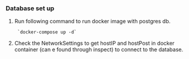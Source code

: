 ### Database set up

1. Run following command to run docker image with postgres db. 

        `docker-compose up -d`

2. Check the NetworkSettings to get hostIP and hostPost in docker container (can e found through inspect) to connect to the database.
